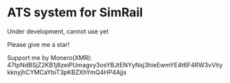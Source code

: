 # ATS system for SimRail

Under development, cannot use yet

Please give me a star!

Support me by Monero(XMR): 47tpNdBSjZ2KB1j8zeiPUmagvy3osYBJtENYyNsj3hieEwmYE4t6F4RW3vVitykknyjhCYMCaYbiT3pKBZXhYmQ4HP4Ajjs
